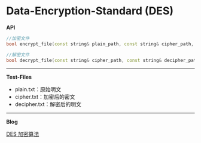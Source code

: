 # Data-Encryption-Standard (DES)

**API**

```cpp
//加密文件
bool encrypt_file(const string& plain_path, const string& cipher_path, const bitset<64>& key);

//解密文件
bool decrypt_file(const string& cipher_path, const string& decipher_path, const bitset<64>& key);
```

---

**Test-Files**

* plain.txt：原始明文 
* cipher.txt：加密后的密文
* decipher.txt：解密后的明文

---

**Blog**

[DES 加密算法](https://qyb225.github.io/information-security/des)